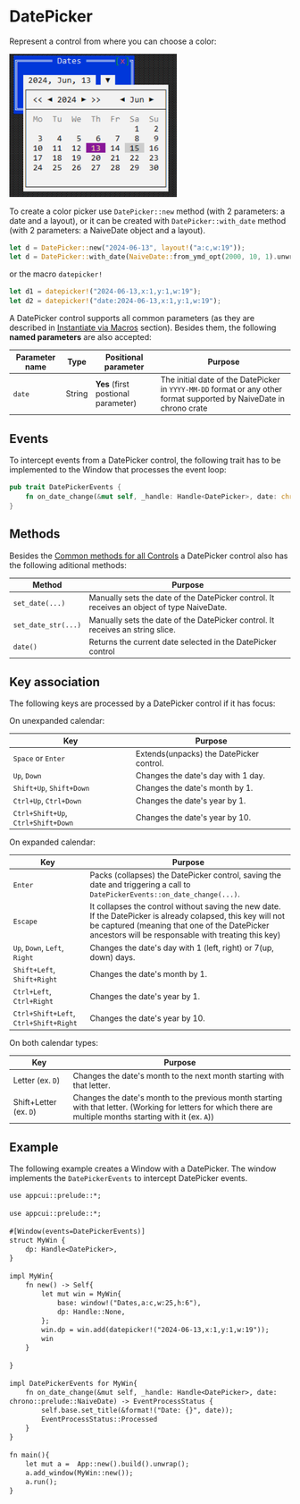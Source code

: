 # DatePicker

Represent a control from where you can choose a color:

<img src="img/datepicker.png" width=300/>

To create a color picker use `DatePicker::new` method (with 2 parameters: a date and a layout), or it can be created with `DatePicker::with_date` method (with 2 parameters: a NaiveDate object and a layout).

```rs
let d = DatePicker::new("2024-06-13", layout!("a:c,w:19"));
let d = DatePicker::with_date(NaiveDate::from_ymd_opt(2000, 10, 1).unwrap(), layout!("a:c,w:19"));
```

or the macro `datepicker!`

```rs
let d1 = datepicker!("2024-06-13,x:1,y:1,w:19");
let d2 = datepicker!("date:2024-06-13,x:1,y:1,w:19");
```

A DatePicker control supports all common parameters (as they are described in [Instantiate via Macros](../instantiate_via_macros.md) section). Besides them, the following **named parameters** are also accepted:

| Parameter name | Type   | Positional parameter                | Purpose                                                                                                              |
| -------------- | ------ | ----------------------------------- | -------------------------------------------------------------------------------------------------------------------- |
| `date`         | String | **Yes** (first postional parameter) | The initial date of the DatePicker in `YYYY-MM-DD` format or any other format supported by NaiveDate in chrono crate |

## Events

To intercept events from a DatePicker control, the following trait has to be implemented to the Window that processes the event loop:

```rs
pub trait DatePickerEvents {
    fn on_date_change(&mut self, _handle: Handle<DatePicker>, date: chrono::prelude::NaiveDate) -> EventProcessStatus {...}
}
```

## Methods

Besides the [Common methods for all Controls](../common_methods.md) a DatePicker control also has the following aditional methods:

| Method              | Purpose                                                                                    |
| ------------------- | ------------------------------------------------------------------------------------------ |
| `set_date(...)`     | Manually sets the date of the DatePicker control. It receives an object of type NaiveDate. |
| `set_date_str(...)` | Manually sets the date of the DatePicker control. It receives an string slice.             |
| `date()`            | Returns the current date selected in the DatePicker control                                |

## Key association

The following keys are processed by a DatePicker control if it has focus:

On unexpanded calendar:

| Key                                | Purpose                                  |
| ---------------------------------- | ---------------------------------------- |
| `Space` or `Enter`                 | Extends(unpacks) the DatePicker control. |
| `Up`, `Down`                       | Changes the date's day with 1 day.       |
| `Shift+Up`, `Shift+Down`           | Changes the date's month by 1.           |
| `Ctrl+Up`, `Ctrl+Down`             | Changes the date's year by 1.            |
| `Ctrl+Shift+Up`, `Ctrl+Shift+Down` | Changes the date's year by 10.           |

On expanded calendar:

| Key                                   | Purpose                                                                                                                                                                                                              |
| ------------------------------------- | -------------------------------------------------------------------------------------------------------------------------------------------------------------------------------------------------------------------- |
| `Enter`                               | Packs (collapses) the DatePicker control, saving the date and triggering a call to `DatePickerEvents::on_date_change(...)`.                                                                                          |
| `Escape`                              | It collapses the control without saving the new date. If the DatePicker is already colapsed, this key will not be captured (meaning that one of the DatePicker ancestors will be responsable with treating this key) |
| `Up`, `Down`, `Left`, `Right`         | Changes the date's day with 1 (left, right) or 7(up, down) days.                                                                                                                                                     |
| `Shift+Left`, `Shift+Right`           | Changes the date's month by 1.                                                                                                                                                                                       |
| `Ctrl+Left`, `Ctrl+Right`             | Changes the date's year by 1.                                                                                                                                                                                        |
| `Ctrl+Shift+Left`, `Ctrl+Shift+Right` | Changes the date's year by 10.                                                                                                                                                                                       |

On both calendar types:

| Key                    | Purpose                                                                                                                                                        |
| ---------------------- | -------------------------------------------------------------------------------------------------------------------------------------------------------------- |
| Letter (ex. `D`)       | Changes the date's month to the next month starting with that letter.                                                                                          |
| Shift+Letter (ex. `D`) | Changes the date's month to the previous month starting with that letter. (Working for letters for which there are multiple months starting with it (ex. `A`)) |

## Example

The following example creates a Window with a DatePicker. The window implements the `DatePickerEvents` to intercept DatePicker events.

```rust,no_run
use appcui::prelude::*;

use appcui::prelude::*;

#[Window(events=DatePickerEvents)]
struct MyWin {
    dp: Handle<DatePicker>,
}

impl MyWin{
    fn new() -> Self{
        let mut win = MyWin{
            base: window!("Dates,a:c,w:25,h:6"),
            dp: Handle::None,
        };
        win.dp = win.add(datepicker!("2024-06-13,x:1,y:1,w:19"));
        win
    }

}

impl DatePickerEvents for MyWin{
    fn on_date_change(&mut self, _handle: Handle<DatePicker>, date: chrono::prelude::NaiveDate) -> EventProcessStatus {
        self.base.set_title(&format!("Date: {}", date));
        EventProcessStatus::Processed                                                                        
    }
}

fn main(){
    let mut a =  App::new().build().unwrap();
    a.add_window(MyWin::new());
    a.run();
}

```